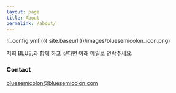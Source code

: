 ```yaml
---
layout: page
title: About
permalink: /about/
---
```


![_config.yml]({{ site.baseurl }}/images/bluesemicolon_icon.png)

저희 BLUE;과 함께 하고 싶다면 아래 메일로 연락주세요.

### Contact 

[bluesemicolon@bluesemicolon.com](mailto:bluesemicolon@bluesemicolon.com)